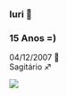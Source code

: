 ### Iuri  🏀
### 15 Anos =)
04/12/2007 👶  
 Sagitário ♐
 
![](https://tenor.com/pt-BR/view/turn-down-for-what-scream-squad-gif-5475089)


















 
<!--
**Iuriotavio90/Iuriotavio90** is a ✨ _special_ ✨ repository because its `README.md` (this file) appears on your GitHub profile.

Here are some ideas to get you started:

- 🔭 I’m currently working on ...
- 🌱 I’m currently learning ...
- 👯 I’m looking to collaborate on ...
- 🤔 I’m looking for help with ...
- 💬 Ask me about ...
- 📫 How to reach me: ...
- 😄 Pronouns: ...
- ⚡ Fun fact: ...
-->
